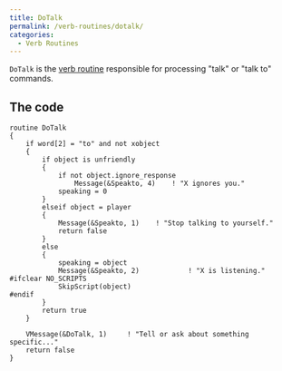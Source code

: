 ```yaml
---
title: DoTalk
permalink: /verb-routines/dotalk/
categories: 
  - Verb Routines
---
```


`DoTalk` is the [verb routine](/verb-routines/)
responsible for processing "talk" or "talk to" commands.

## The code

    routine DoTalk
    {
        if word[2] = "to" and not xobject
        {
            if object is unfriendly
            {
                if not object.ignore_response
                    Message(&Speakto, 4)    ! "X ignores you."
                speaking = 0
            }
            elseif object = player
            {
                Message(&Speakto, 1)    ! "Stop talking to yourself."
                return false
            }
            else
            {
                speaking = object
                Message(&Speakto, 2)            ! "X is listening."
    #ifclear NO_SCRIPTS
                SkipScript(object)
    #endif
            }
            return true
        }

        VMessage(&DoTalk, 1)     ! "Tell or ask about something specific..."
        return false
    }
